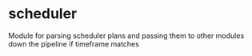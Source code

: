 # scheduler
Module for parsing scheduler plans and passing them to other modules down the pipeline if timeframe matches
